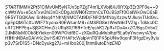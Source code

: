 $START$lMMV2Pt51ClMvUM5yN7Jn3pPZgT4m1LXVbj6/iJ0iYXp3Er3PF0e++9chWzWu+e5caTxw3hi3nDkCDgJdWN6f2ztnnCuTOJ9SzFf0OeIWkOwO6aB9R5YTQQKAwIlSnNsq4YNhMjNMOTAt9D/FNP2tMfNbyXzzwMJlunvTUdGvLqpEpQMiTcXUWtF71ryonxR0EWsanM8+cMSRO8ezWwN9sTVZIg+Tdkkc0CcRT2HFPEq+SjSXCHmZizURq8X/168+TeE/qshK27p9+fDo4xxZG/BgsDc5x22JMi8lsM0Ok8bYiekcn09WPOtdf8C+zXQuRQuMybihpf5La9yYwcwyrA7poH1HlhNBAoDAiVKc2wHS4DYHAFtcWaIpVnTB1PK5pUNw9qenF3HgzEvy9yiup3v7SrD1S5+DNcDyukg27J+mHbo200j1itmt8utoENz$END$